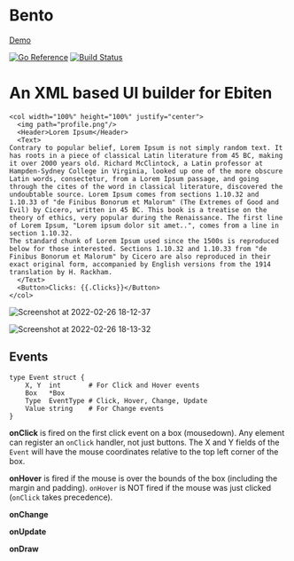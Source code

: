 # Bento

[Demo](https://etherealmachine.github.io/bento/)

[![Go Reference](https://pkg.go.dev/badge/github.com/etherealmachine/bento.svg)](https://pkg.go.dev/github.com/etherealmachine/bento)
[![Build Status](https://github.com/etherealmachine/bento/workflows/Go/badge.svg)](https://github.com/etherealmachine/bento/actions?query=workflow%3AGo)

# An XML based UI builder for Ebiten

```
<col width="100%" height="100%" justify="center">
  <img path="profile.png"/>
  <Header>Lorem Ipsum</Header>
  <Text>
Contrary to popular belief, Lorem Ipsum is not simply random text. It has roots in a piece of classical Latin literature from 45 BC, making it over 2000 years old. Richard McClintock, a Latin professor at Hampden-Sydney College in Virginia, looked up one of the more obscure Latin words, consectetur, from a Lorem Ipsum passage, and going through the cites of the word in classical literature, discovered the undoubtable source. Lorem Ipsum comes from sections 1.10.32 and 1.10.33 of "de Finibus Bonorum et Malorum" (The Extremes of Good and Evil) by Cicero, written in 45 BC. This book is a treatise on the theory of ethics, very popular during the Renaissance. The first line of Lorem Ipsum, "Lorem ipsum dolor sit amet..", comes from a line in section 1.10.32.
The standard chunk of Lorem Ipsum used since the 1500s is reproduced below for those interested. Sections 1.10.32 and 1.10.33 from "de Finibus Bonorum et Malorum" by Cicero are also reproduced in their exact original form, accompanied by English versions from the 1914 translation by H. Rackham.
  </Text>
  <Button>Clicks: {{.Clicks}}</Button>
</col>
```

![Screenshot at 2022-02-26 18-12-37](https://user-images.githubusercontent.com/460276/155865525-4de1fb69-803d-469a-bd55-c31ba5c38512.png)

![Screenshot at 2022-02-26 18-13-32](https://user-images.githubusercontent.com/460276/155865527-233abef0-ab24-4b46-a56b-bc2ea80a83cf.png)

## Events
```
type Event struct {
	X, Y  int       # For Click and Hover events
	Box   *Box
	Type  EventType # Click, Hover, Change, Update
	Value string    # For Change events
}
```

**onClick** is fired on the first click event on a box (mousedown). Any element can register an `onClick` handler, not just buttons.
The X and Y fields of the `Event` will have the mouse coordinates relative to the top left corner of the box.

**onHover** is fired if the mouse is over the bounds of the box (including the margin and padding). `onHover` is NOT fired if the mouse was just clicked
(`onClick` takes precedence).

**onChange**

**onUpdate**

**onDraw**

